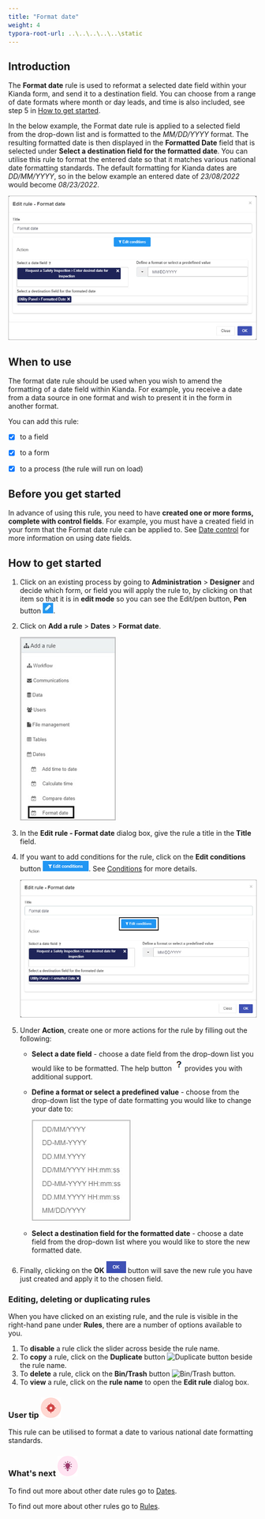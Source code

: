 ```yaml
---
title: "Format date"
weight: 4
typora-root-url: ..\..\..\..\..\static
---
```


## Introduction

The **Format date** rule is used to reformat a selected date field within your Kianda form, and send it to a destination field. You can choose from a range of date formats where month or day leads, and time is also included, see step 5 in [How to get started](#how-to-get-started).

In the below example, the Format date rule is applied to a selected field from the drop-down list and is formatted to the *MM/DD/YYYY* format. The resulting formatted date is then displayed in the **Formatted Date** field that is selected under **Select a destination field for the formatted date**. You can utilise this rule to format the entered date so that it matches various national date formatting standards. The default formatting for Kianda dates are *DD/MM/YYYY*, so in the below example an entered date of *23/08/2022* would become *08/23/2022*.



![Format date screen](/images/date-rules-format-date-screen.jpg)



## When to use

The format date rule should be used when you wish to amend the formatting of a date field within Kianda. For example, you receive a date from a data source in one format and wish to present it in the form in another format.

 

You can add this rule:

- [x] to a field
- [x] to a form 
- [x] to a process (the rule will run on load)

 

## Before you get started

In advance of using this rule, you need to have **created one or more forms, complete with control fields**. For example, you must have a created field in your form that the Format date rule can be applied to. See [Date control](/docs/platform/controls/input/date/) for more information on using date fields.



## How to get started

1. Click on an existing process by going to **Administration** > **Designer** and decide which form, or field you will apply the rule to, by clicking on that item so that it is in **edit mode** so you can see the Edit/pen button, **Pen** button ![Pen button](/images/penicon.png).

2. Click on **Add a rule** > **Dates** > **Format date**.

   ![Select format date](/images/date-rules-select-format-date.jpg)

3. In the **Edit rule - Format date** dialog box, give the rule a title in the **Title** field.

4. If you want to add conditions for the rule, click on the **Edit conditions** button ![Edit conditions button](/images/editconditions.png). See [Conditions](/docs/platform/rules/general/add-conditions/) for more details.

    ![Format date screen conditions](/images/date-rules-format-date-screen-conditions.jpg)

5. Under **Action**, create one or more actions for the rule by filling out the following:

   *  **Select a date field** - choose a date field from the drop-down list you would like to be formatted. The help button ![help button](/images/help.png)provides you with additional support.

   * **Define a format or select a predefined value** - choose from the drop-down list the type of date formatting you would like to change your date to:

     ![date formats](/images/date-rules-different-date-formats.jpg)

   * **Select a destination field for the formatted date** - choose a date field from the drop-down list where you would like to store the new formatted date.

6. Finally, clicking on the **OK** ![OK button](/images/ok.png) button will save the new rule you have just created and apply it to the chosen field.

   


### Editing, deleting or duplicating rules

When you have clicked on an existing rule, and the rule is visible in the right-hand pane under **Rules**, there are a number of options available to you.

1. To **disable** a rule click the slider across beside the rule name.
2. To **copy** a rule, click on the **Duplicate** button ![Duplicate button](https://docs.kianda.com/images/duplicate-button.jpg) beside the rule name.
3. To **delete** a rule, click on the **Bin/Trash** button ![Bin/Trash button](https://docs.kianda.com/images/bin.png).
4. To **view** a rule, click on the **rule name** to open the **Edit rule** dialog box.



### User tip ![Target icon](/images/05.png) ###

This rule can be utilised to format a date to various national date formatting standards.



### What's next  ![Idea icon](/images/18.png) ###

To find out more about other date rules go to [Dates](/docs/platform/rules/dates/).

To find out more about other rules go to [Rules](/docs/platform/rules/).